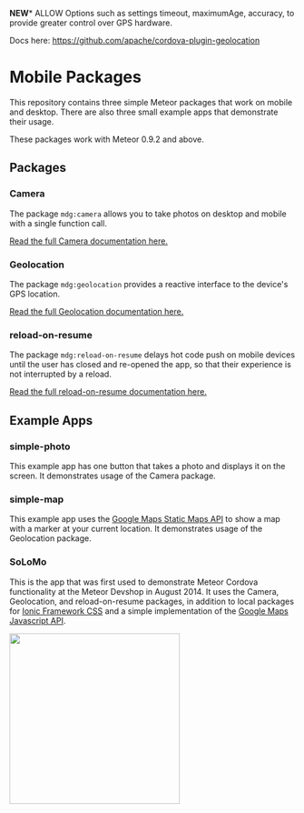 **NEW*** ALLOW Options such as settings timeout, maximumAge, accuracy, to provide greater control over GPS hardware.

Docs here: https://github.com/apache/cordova-plugin-geolocation

Mobile Packages
===============

This repository contains three simple Meteor packages that work on mobile and desktop. There are also three small example apps that demonstrate their usage.

These packages work with Meteor 0.9.2 and above.

## Packages

### Camera

The package `mdg:camera` allows you to take photos on desktop and mobile with a single function call.

[Read the full Camera documentation here.](https://github.com/meteor/mobile-packages/blob/master/packages/mdg:camera/README.md)

### Geolocation

The package `mdg:geolocation` provides a reactive interface to the device's GPS location.

[Read the full Geolocation documentation here.](https://github.com/meteor/mobile-packages/blob/master/packages/mdg:geolocation/README.md)

### reload-on-resume

The package `mdg:reload-on-resume` delays hot code push on mobile devices until the user has closed and re-opened the app, so that their experience is not interrupted by a reload.

[Read the full reload-on-resume documentation here.](https://github.com/meteor/mobile-packages/blob/master/packages/mdg:reload-on-resume/README.md)

## Example Apps

### simple-photo

This example app has one button that takes a photo and displays it on the screen. It demonstrates usage of the Camera package.

### simple-map

This example app uses the [Google Maps Static Maps API](https://developers.google.com/maps/documentation/staticmaps/) to show a map with a marker at your current location. It demonstrates usage of the Geolocation package.

### SoLoMo

This is the app that was first used to demonstrate Meteor Cordova functionality at the Meteor Devshop in August 2014. It uses the Camera, Geolocation, and reload-on-resume packages, in addition to local packages for [Ionic Framework CSS](http://ionicframework.com/) and a simple implementation of the [Google Maps Javascript API](https://developers.google.com/maps/documentation/javascript/).

<img src="examples/solomo/screenshot.jpg" width="300" />
